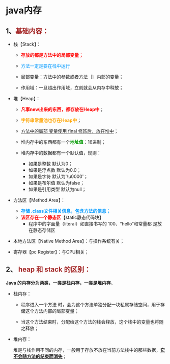 # java内存

## <!--Java编程语言只有值传递，并没有引用传递-->

## 1、<span style="color:brown">基础内容：</span>

- 栈【Stack】：

  - <font color="red">**存放的都是方法中的局部变量；**</font>

  - <font color="#0099ff">方法一定是要在栈中运行</font>
  - 局部变量：方法中的参数或者方法｛｝内部的变量；
  - 作用域：一旦超出作用域，立刻就会从内存中释放；
- 堆【Heap】：

  - <font color="red">**凡事new出来的东西，都存放在Heap中**</font>；

  - <font color="orange">**字符串常量池也存在Heap中**</font>；
  - <u>方法中的局部 变量使用 final 修饰后，放在堆中</u>；
  - 堆内存中的东西都有一个<font color="#0099">**地址值**</font>：16进制；
  - 堆内存中的数据都有一个默认值，规则：
    - 如果是整数					默认为0；
    - 如果是浮点数				默认为0.0；
    - 如果是字符					默认为'\u0000'；
    - 如果是布尔值				默认为false；
    - 如果是引用类型			默认为null；
- 方法区【Method Area】：
  - <font color="#0099ff">**存储  .class文件相关信息，包含方法的信息；**</font>
  - <font color='red'>**该区存在一个静态区**</font>【static静态代码块】
    - 程序中的字面量（literal）如直接书写的 100、“hello”和常量都 是放在静态存储区
- 本地方法区【Native Method Area】：与操作系统有关；
- 寄存器【pc Register】：与CPU相关；



## 2、<span style="color:brown"> heap 和 stack 的区别：</span>

**Java 的内存分为两类，一类是栈内存，一类是堆内存**。

- 栈内存：

  - 程序进入一个方法 时，会为这个方法单独分配一块私属存储空间，用于存储这个方法内部的局部变量；

  - 当这个方法结束时，分配给这个方法的栈会释放，这个栈中的变量也将随之释放；

- 堆内存：

  堆是与栈作用不同的内存，一般用于存放不放在当前方法栈中的那些数据，<u>**它不会随方法的结束而消失**</u>；